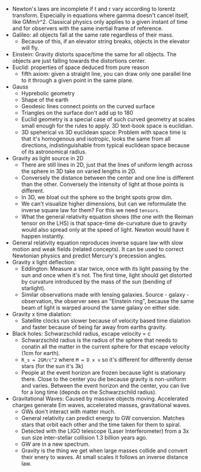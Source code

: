 * Newton's laws are incomplete if t and r vary according to lorentz transform.
  Especially in equations where gamma doesn't cancel itself, like GMm/r^2.
  Classical physics only applies to a given instant of time and for observers
  with the same inertial frame of reference. 
* Galileo: all objects fall at the same rate regardless of their mass. 
    - Because of this, if an elevator string breaks, objects in the elevator
      will fly. 
* Einstein: Gravity distorts space/time the same for all objects. The objects
  are just falling towards the distortions center. 
* Euclid: properties of space deduced from pure reason
    - fifth axiom: given a straight line, you can draw only one parallel line to
      it through a given point in the same plane. 
* Gauss
    - Hyprebolic geometry
    - Shape of the earth
    - Geodesic lines connect points on the curved surface
    - Triangles on the surface don't add up to 180
    - Euclid geometry is a special case of such curved geometry at scales small
      enough for the rules to apply. 3D text-book space is euclidian. 
    - 3D speherical vs 3D euclidean space: Problem with space time is that it's 
      homogenous and isotropic, looks the same from all directions,
      indistinguishable from typical euclidean space because of its astronomical
      radius.
* Gravity as light source in 2D
    - There are still lines in 2D, just that the lines of uniform length across
      the sphere in 3D take on varied lengths in 2D.
    - Conversely the distance between the center and one line is different than
      the other. Conversely the intensity of light at those points is different. 
    - In 3D, we bloat out the sphere so the bright spots grow dim.
    - We can't visualize higher dimensions, but can we reformulate the inverse
      square law for them? For this we need `tensors`. 
    - What the general relativity equation shows (the one with the Reiman tensor
      on the LHS) is that space-time de-curvature due to gravity would also
      spread only at the speed of light. Newton would have it happen instantly.
* General relativity equation reproduces inverse square law with slow motion and
  weak fields (related concepts). It can be used to correct Newtonian physics
  and predict Mercury's precession angles.
* Gravity x light deflection:
    - Eddington: Measure a star twice, once with its light passing by the sun
      and once when it's not. The first time, light should get distorted by
      curvature introduced by the mass of the sun (bending of starlight). 
    - Similar observations made with lensing galaxies. Source - galaxy -
      observation, the observer sees an "Einstein ring", because the same beam
      of light is warped around the same galaxy on either side.  
* Gravity x time dialation:
    - Satellite clocks run slower because of velocity based time dialation and
      faster because of being far away from earths gravity. 
* Black holes: Schwarzschild radius, escape velocity = c
    - Schwarzschild radius is the radius of the sphere that needs to conatin all
      the matter in the current sphere for that escape velocity (1cm for earth). 
    - `R_s = 2GM/c^2` where `M = D x v` so it's different for differently dense
      stars (for the sun it's 3k)
    - People at the event horizon are frozen because light is stationary there.
      Close to the center you die because gravity is non-uniform and varies.
      Between the event horizon and the center, you can live for a long time
      (depnds on the Schwarzschild radius).
* Gravitational Waves: Caused by massive objects moving. Accelerated charges
  generate Em waves, accelerated masses, gravitational waves. 
    - GWs don't interact with matter much. 
    - General relativity can predict energy to GW conversion. Matches stars that
      orbit each other and the time taken for them to spiral. 
    - Detected with the LIGO telescope (Laser Interferometer) from a 3x sun size
      inter-stellar collision 1.3 billion years ago. 
    - GW are in a new spectrum. 
    - Gravity is the thing we get when large masses collide and convert their
      enery to waves. At small scales it follows an inverse distance law. 
